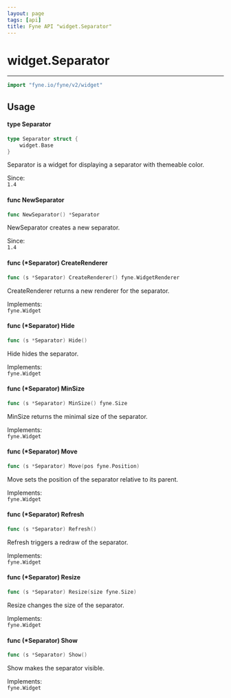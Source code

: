 ```yaml
---
layout: page
tags: [api]
title: Fyne API "widget.Separator"
---
```


# widget.Separator
---
```go
import "fyne.io/fyne/v2/widget"
```

## Usage

#### type Separator

```go
type Separator struct {
	widget.Base
}
```

Separator is a widget for displaying a separator with themeable color.


<div class="since">Since: <code>
1.4</code></div>

#### func  NewSeparator

```go
func NewSeparator() *Separator
```
NewSeparator creates a new separator.


<div class="since">Since: <code>
1.4</code></div>

#### func (*Separator) CreateRenderer

```go
func (s *Separator) CreateRenderer() fyne.WidgetRenderer
```
CreateRenderer returns a new renderer for the separator.


<div class="implements">Implements: <code>
fyne.Widget</code></div>

#### func (*Separator) Hide

```go
func (s *Separator) Hide()
```
Hide hides the separator.


<div class="implements">Implements: <code>
fyne.Widget</code></div>

#### func (*Separator) MinSize

```go
func (s *Separator) MinSize() fyne.Size
```
MinSize returns the minimal size of the separator.


<div class="implements">Implements: <code>
fyne.Widget</code></div>

#### func (*Separator) Move

```go
func (s *Separator) Move(pos fyne.Position)
```
Move sets the position of the separator relative to its parent.


<div class="implements">Implements: <code>
fyne.Widget</code></div>

#### func (*Separator) Refresh

```go
func (s *Separator) Refresh()
```
Refresh triggers a redraw of the separator.


<div class="implements">Implements: <code>
fyne.Widget</code></div>

#### func (*Separator) Resize

```go
func (s *Separator) Resize(size fyne.Size)
```
Resize changes the size of the separator.


<div class="implements">Implements: <code>
fyne.Widget</code></div>

#### func (*Separator) Show

```go
func (s *Separator) Show()
```
Show makes the separator visible.


<div class="implements">Implements: <code>
fyne.Widget</code></div>
